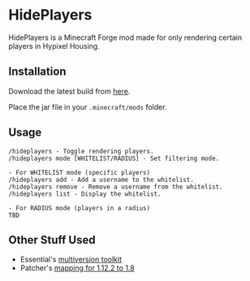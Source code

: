 # HidePlayers

HidePlayers is a Minecraft Forge mod made for only rendering certain players in Hypixel Housing.

## Installation

Download the latest build from [here](https://github.com/supern64/HidePlayers/releases).

Place the jar file in your `.minecraft/mods` folder.

## Usage

```
/hideplayers - Toggle rendering players.
/hideplayers mode [WHITELIST/RADIUS] - Set filtering mode.

- For WHITELIST mode (specific players) 
/hideplayers add - Add a username to the whitelist.
/hideplayers remove - Remove a username from the whitelist.
/hideplayers list - Display the whitelist.

- For RADIUS mode (players in a radius)
TBD
```

## Other Stuff Used
- Essential's [multiversion toolkit](https://github.com/EssentialGG/essential-gradle-toolkit) 
- Patcher's [mapping for 1.12.2 to 1.8](https://github.com/Sk1erLLC/Patcher/blob/master/versions/1.12.2-1.8.9.txt)